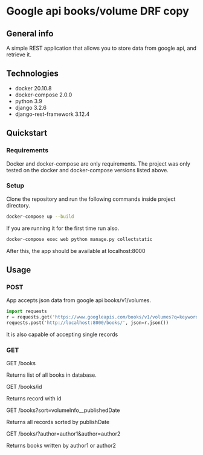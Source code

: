 # Google api books/volume DRF copy

## General info
A simple REST application that allows you to store data from google api, and retrieve it.

## Technologies
* docker 20.10.8
* docker-compose 2.0.0
* python 3.9
* django 3.2.6
* django-rest-framework 3.12.4
## Quickstart
### Requirements
Docker and docker-compose are only requirements.
The project was only tested on the docker and docker-compose versions listed above.
### Setup
Clone the repository and run the following commands inside project directory.
```bash
docker-compose up --build
```
If you are running it for the first time run also.
```bash
docker-compose exec web python manage.py collectstatic
```
After this, the app should be available at localhost:8000
## Usage
### POST
App accepts json data from google api books/v1/volumes.
```python
import requests
r = requests.get('https://www.googleapis.com/books/v1/volumes?q=keyword')
requests.post('http://localhost:8000/books/', json=r.json())
```
It is also capable of accepting single records
### GET
GET /books

Returns list of all books in database.


GET /books/id

Returns record with id


GET /books?sort=volumeInfo__publishedDate

Returns all records sorted by publishDate


GET /books/?author=author1&author=author2

Returns books written by author1 or author2